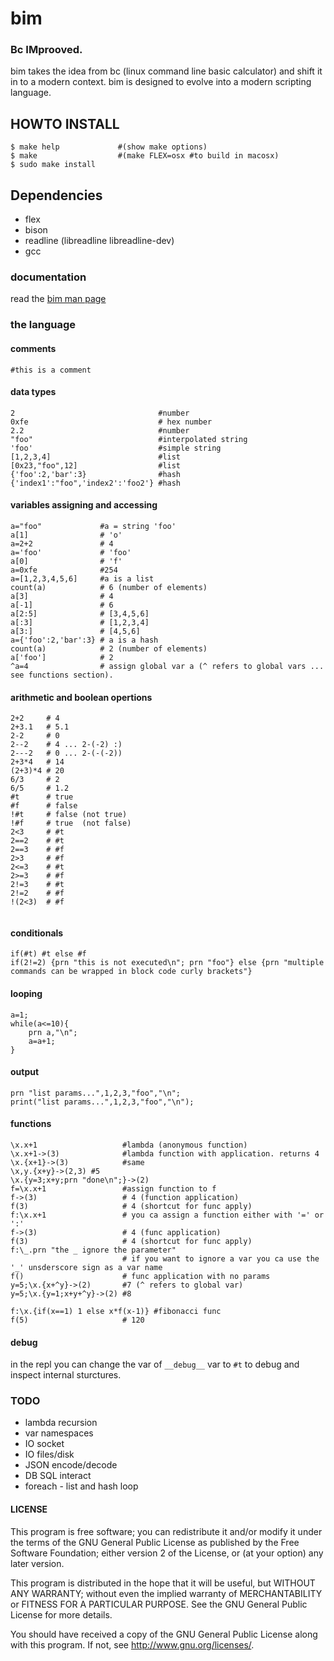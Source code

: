 bim
===

### Bc IMprooved.

bim takes the idea from bc (linux command line basic calculator) and shift it in to a modern context. bim is designed to evolve into a modern scripting language.


## HOWTO INSTALL

```
$ make help             #(show make options)
$ make                  #(make FLEX=osx #to build in macosx)
$ sudo make install
```

## Dependencies

* flex
* bison
* readline (libreadline libreadline-dev)
* gcc

### documentation

read the [bim man page](doc/xbim.man.html)

### the language

#### comments

```
#this is a comment
```

#### data types

```
2                                #number
0xfe                             # hex number
2.2                              #number
"foo"                            #interpolated string
'foo'                            #simple string
[1,2,3,4]                        #list
[0x23,"foo",12]                  #list
{'foo':2,'bar':3}                #hash
{'index1':"foo",'index2':'foo2'} #hash

```

#### variables assigning and accessing

```
a="foo"             #a = string 'foo'
a[1]                # 'o'
a=2+2               # 4
a='foo'             # 'foo'
a[0]                # 'f'
a=0xfe              #254
a=[1,2,3,4,5,6]     #a is a list
count(a)            # 6 (number of elements)
a[3]                # 4
a[-1]               # 6
a[2:5]              # [3,4,5,6]
a[:3]               # [1,2,3,4]
a[3:]               # [4,5,6]
a={'foo':2,'bar':3} # a is a hash
count(a)            # 2 (number of elements)
a['foo']            # 2
^a=4				# assign global var a (^ refers to global vars ... see functions section).

```
#### arithmetic and boolean opertions

```
2+2     # 4
2+3.1   # 5.1
2-2     # 0
2--2    # 4 ... 2-(-2) :)
2---2   # 0 ... 2-(-(-2))
2+3*4   # 14
(2+3)*4 # 20
6/3     # 2
6/5     # 1.2
#t      # true
#f      # false
!#t     # false (not true)
!#f     # true  (not false)
2<3     # #t
2==2    # #t
2==3    # #f
2>3     # #f
2<=3    # #t
2>=3    # #f
2!=3    # #t
2!=2    # #f
!(2<3)  # #f


```
#### conditionals

```
if(#t) #t else #f
if(2!=2) {prn "this is not executed\n"; prn "foo"} else {prn "multiple commands can be wrapped in block code curly brackets"}

```
#### looping

```
a=1;
while(a<=10){
	prn a,"\n";
	a=a+1;
}

```
#### output

```
prn "list params...",1,2,3,"foo","\n";
print("list params...",1,2,3,"foo","\n");
```

#### functions

```
\x.x+1                   #lambda (anonymous function)
\x.x+1->(3)              #lambda function with application. returns 4
\x.{x+1}->(3)            #same
\x,y.{x+y}->(2,3) #5
\x.{y=3;x+y;prn "done\n";}->(2)
f=\x.x+1                 #assign function to f
f->(3)                   # 4 (function application)
f(3)                     # 4 (shortcut for func apply)
f:\x.x+1                 # you ca assign a function either with '=' or ':'
f->(3)                   # 4 (func application)
f(3)                     # 4 (shortcut for func apply)
f:\_.prn "the _ ignore the parameter" 
                         # if you want to ignore a var you ca use the '_' unsderscore sign as a var name
f()                      # func application with no params
y=5;\x.{x+^y}->(2)       #7 (^ refers to global var)
y=5;\x.{y=1;x+y+^y}->(2) #8 

f:\x.{if(x==1) 1 else x*f(x-1)} #fibonacci func
f(5)                     # 120

```

#### debug

in the repl you can change the var of `__debug__` var to `#t` to debug and inspect internal sturctures.

### TODO

 * lambda recursion
 * var namespaces
 * IO socket
 * IO files/disk
 * JSON encode/decode
 * DB SQL interact
 * foreach - list and hash loop

#### LICENSE

This program is free software; you can redistribute it and/or modify
it under the terms of the GNU General Public License as published by
the Free Software Foundation; either version 2 of the License, or
(at your option) any later version.

This program is distributed in the hope that it will be useful,
but WITHOUT ANY WARRANTY; without even the implied warranty of
MERCHANTABILITY or FITNESS FOR A PARTICULAR PURPOSE.  See the
GNU General Public License for more details.

You should have received a copy of the GNU General Public License
along with this program. If not, see <http://www.gnu.org/licenses/>.
    
